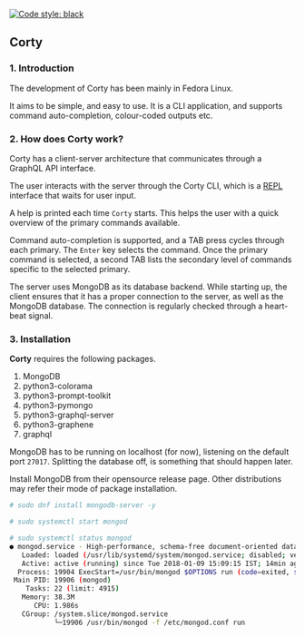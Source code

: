 [![Code style: black](https://img.shields.io/badge/code%20style-black-000000.svg)](https://github.com/psf/black)

## Corty

### 1. Introduction

The development of Corty has been mainly in Fedora Linux.

It aims to be simple, and easy to use. It is a CLI application, and supports command auto-completion, colour-coded outputs etc.

### 2. How does Corty work?

Corty has a client-server architecture that communicates through a GraphQL API interface. 

The user interacts with the server through the Corty CLI, which is a [REPL](https://en.wikipedia.org/wiki/Read%E2%80%93eval%E2%80%93print_loop) interface that waits for user input.

A help is printed each time `Corty` starts. This helps the user with a quick overview of the primary commands available.  

Command auto-completion is supported, and a TAB press cycles through each primary. The `Enter` key selects the command. Once the primary command is selected, a second TAB lists the secondary level of commands specific to the selected primary. 

The server uses MongoDB as its database backend. While starting up, the client ensures that it has a proper connection to the server, as well as the MongoDB database. The connection is regularly checked through a heart-beat signal. 

### 3. Installation

**Corty** requires the following packages.

   1. MongoDB
   2. python3-colorama
   3. python3-prompt-toolkit
   4. python3-pymongo
   5. python3-graphql-server
   6. python3-graphene
   7. graphql

MongoDB has to be running on localhost (for now), listening on the default port `27017`. Splitting the database off, is something that should happen later.

Install MongoDB from their opensource release page. Other distributions may refer their mode of package installation.

```bash
# sudo dnf install mongodb-server -y

# sudo systemctl start mongod

# sudo systemctl status mongod
● mongod.service - High-performance, schema-free document-oriented database
   Loaded: loaded (/usr/lib/systemd/system/mongod.service; disabled; vendor preset: disabled)
   Active: active (running) since Tue 2018-01-09 15:09:15 IST; 14min ago
  Process: 19904 ExecStart=/usr/bin/mongod $OPTIONS run (code=exited, status=0/SUCCESS)
 Main PID: 19906 (mongod)
    Tasks: 22 (limit: 4915)
   Memory: 38.3M
      CPU: 1.986s
   CGroup: /system.slice/mongod.service
           └─19906 /usr/bin/mongod -f /etc/mongod.conf run
```


